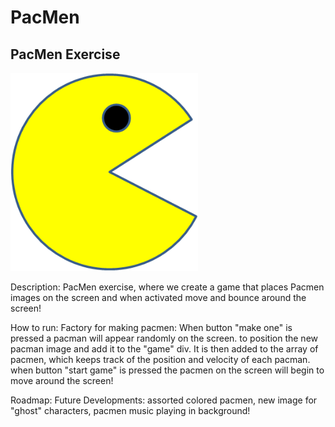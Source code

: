 # PacMen
## PacMen Exercise
<img src="PacMan1.png" width='300'/>

Description:
PacMen exercise, where we create a game that places Pacmen images on the screen and when activated move and bounce around the screen!


How to run:
Factory for making pacmen:
When button "make one" is pressed a pacman will appear randomly on the screen. 
to position the new pacman image and add it to the "game" div. It is then added to the array of pacmen, which keeps track of the position and velocity of each pacman.
when button "start game" is pressed the pacmen on the screen will begin to move around the screen!

Roadmap:
Future Developments:
assorted colored pacmen,
new image for "ghost" characters,
pacmen music playing in background!
